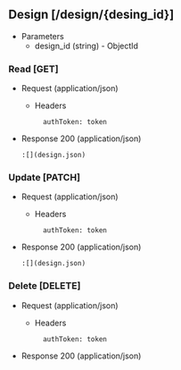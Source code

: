 ## Design [/design/{desing_id}]

+ Parameters
    + design_id (string) - ObjectId

### Read [GET]

+ Request (application/json)

    + Headers

            authToken: token

+ Response 200 (application/json)

    ```
    :[](design.json)
    ```

### Update [PATCH]

+ Request (application/json)

    + Headers

            authToken: token

+ Response 200 (application/json)

    ```
    :[](design.json)
    ```

### Delete [DELETE]

+ Request (application/json)

    + Headers

            authToken: token

+ Response 200 (application/json)
